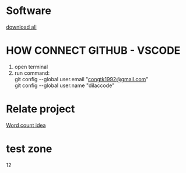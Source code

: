 # Software
[download all](https://www.dropbox.com/sh/sqtmrit7bmr8auu/AABm4R-uSwsFZZF2L0ERUahKa?dl=1)
# HOW CONNECT GITHUB - VSCODE
1. open terminal
2. run command:<br>
git config --global user.email "congtk1992@gmail.com" <br>
git config --global user.name "dilaccode"
# Relate project
[Word count idea](https://github.com/quangcongvn/word-count)
# test zone
12